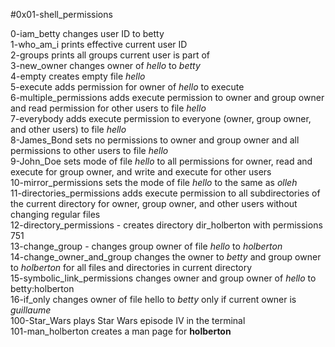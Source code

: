 #0x01-shell_permissions

0-iam_betty changes user ID to betty\
1-who_am_i prints effective current user ID\
2-groups prints all groups current user is part of\
3-new_owner changes owner of _hello_ to _betty_\
4-empty creates empty file _hello_\
5-execute adds permission for owner of _hello_ to execute\
6-multiple_permissions adds execute permission to owner and group owner and read permission for other users to file _hello_\
7-everybody adds execute permission to everyone (owner, group owner, and other users) to file _hello_\
8-James_Bond sets no permissions to owner and group owner and all permissions to other users to file _hello_\
9-John_Doe sets mode of file _hello_ to all permissions for owner, read and execute for group owner, and write and execute for other users\
10-mirror_permissions sets the mode of file _hello_ to the same as _olleh_\
11-directories_permissions adds execute permission to all subdirectories of the current directory for owner, group owner, and other users without changing regular files\
12-directory_permissions - creates directory dir_holberton with permissions 751\
13-change_group - changes group owner of file _hello_ to _holberton_\
14-change_owner_and_group changes the owner to _betty_ and group owner to _holberton_ for all files and directories in current directory\
15-symbolic_link_permissions changes owner and group owner of _hello_ to betty:holberton\
16-if_only changes owner of file hello to _betty_ only if current owner is _guillaume_\
100-Star_Wars plays Star Wars episode IV in the terminal\
101-man_holberton creates a man page for __holberton__
